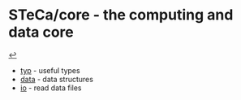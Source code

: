 # STeCa/core - the computing and data core
  [↩](../doc.md)

* [typ](typ/doc.md) - useful types
* [data](typ/doc.md) - data structures
* [io](typ/doc.md) - read data files
